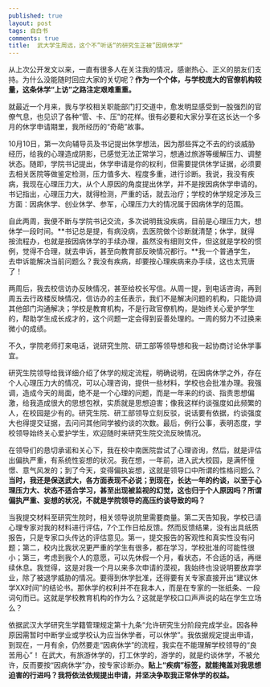 ```yaml
---
published: true
layout: post
tags: 自白书
comments: true
title:  武大学生周远，这个不”听话“的研究生正被”因病休学“
---
```


从上次公开发文以来，一直有很多人在关注我的情况，感谢热心、正义的朋友们支持。为什么没能随时回应大家的关切呢？**作为一个个体，与学校庞大的官僚机构较量，这条休学“上访”之路注定艰难重重。**

就最近一个月来，我与学校相关职能部门打交道中，愈发明显感受到一股强烈的官僚气息，也见识了各种“管、卡、压”的花样。很有必要和大家分享在这长达一个多月的休学申请期里，我所经历的“奇葩”故事。

10月10日，第一次向辅导员及书记提出休学想法，因为那些挥之不去的约谈威胁经历，给我的心理造成阴影，已感觉无法正常学习，想通过旅游等缓解压力、调整状态。随即，学院书记提出，休学申请是你的权利，但需要提供休学证据，必须要去相关医院等做鉴定检测，压力值多大、程度多重，进行诊断。我说，我没有疾病，我现在心理压力大，从个人原因的角度提出休学，并不是按因病休学申请的。书记指出，心理压力大，就得检测，严重的话，就去治疗；学校的休学规定涉及三方面：因病休学、创业休学、参军，心理压力大的情况属于因病休学的范围。

自此两周，我便不断与学院书记交流，多次说明我没疾病，目前是心理压力大，想休学一段时间。**书记总是提，有病没病，去医院做个诊断就清楚；休学，就得按流程办，也就是按因病休学的手续办理，虽然没有细则文件，但这就是学校的惯例，觉得不合理，就去申诉，甚至向教育部反映情况都行。**我一个普通学生，去申诉能解决当前问题么？我没有疾病，却要按心理疾病来办手续，这也太荒唐了！

两周后，我去校信访办反映情况，甚至给校长写信。从周一提，到电话咨询，再到周五去行政楼反映情况，信访办的主任表示，我们不是解决问题的机构，只能协调其他部门沟通解决；学校是教育机构，不是行政官僚机构，是始终关心爱护学生的，帮助学生成长成才的，这个问题一定会得到妥善处理的。一周的努力不过换来微小的成绩。

不久，学院老师打来电话，说研究生院、研工部等领导想和我一起协商讨论休学事宜。

研究生院领导给我详细介绍了休学的规定流程，明确说明，在因病休学之外，存在个人心理压力大的情况，可以心理咨询，提供一些材料，学校也会批准办理。我强调，造成今天的局面，绝不是一个心理的问题，而是一年来的约谈、指责思想偏激，给我造成很大的思想包袱，实质就是思想迫害；像我这样约谈强度如此频繁的人，在校园是少有的。研究生院、研工部领导立刻反驳，说话要有依据，约谈强度大也得提交证据，去问问其他同学被约谈的次数。最后，例行公事，表明态度，学校领导始终关心爱护学生，欢迎随时来研究生院交流反映情况。

在领导们的恳切承诺和关心下，我在校中南医院尝试了心理咨询，然后，就是评估出偏执严重，有系统性妄想的状况。我在想，一年前，进入武大校园，是满怀憧憬、意气风发的；到了今天，变得偏执妄想，这就是领导口中所谓的性格问题么？**当时，我还是保送武大，各方面表现不必说；到现在，长达一年的约谈，以至于心理压力大、状态不适合学习，甚至出现被监视的幻觉，这也归于个人原因吗？所谓偏执严重、妄想的状况，不就是学院领导的高压约谈导致的吗？**

当我提交材料至研究生院时，相关领导说院里需要商量。第二天告知我，学校已请心理专家对我的材料进行评估，7个工作日给反馈。然而反馈结果，没有出具纸质报告，只是专家口头传达的评估意见。第一，提交报告的客观性和真实性没有问题；第二，校内比我状况更严重的学生有很多，都在学习，学校批准的可能性很小；第三，考虑到我个人的意愿，可以先休假一个月，看状态，不合适的话，再继续休息。我觉得，这是对我一个月以来多次申请的漠视，我始终也没说明要放弃学业，除了被退学威胁的情况。要得到休学批准，还得要有关专家直接开出“建议休学XX时间”的结论书。那休学的权利并不在我本人，而是在专家的一张纸条、一段词句而已。这就是学校教育机构的作为么？这就是学校口口声声说的站在学生立场么？

依据武汉大学研究生学籍管理规定第十九条“允许研究生分阶段完成学业。因各种原因需暂时中断学业或学校认为应当休学者，可以休学”。我依据规定提出申请，到现在，一月有余，仍然要走“因病休学”的流程，我实在不能理解学校领导的“良苦用心”！
在武大，有旅游休学的，打工休学的，游学的，就是约谈休学，不被允许，反而要按“因病休学”办，按专家诊断办。**贴上“疾病”标签，就能掩盖对我思想迫害的行进吗？我将依法依规提出申请，并坚决争取我正常休学的权益。**
